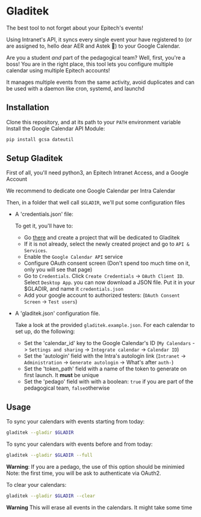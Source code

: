 # Gladitek

The best tool to not forget about your Epitech's events!

Using Intranet's API, it syncs every single event your have registered to (or are assigned to, hello dear AER and Astek :wave:) to your Google Calendar.

Are you a student *and* part of the pedagogical team? Well, first, you're a boss! You are in the right place, this tool lets you configure multiple calendar using multiple Epitech accounts!

It manages multiple events from the same activity, avoid duplicates and can be used with a daemon like cron, systemd, and launchd

## Installation

Clone this repository, and at its path to your `PATH` environment variable
Install the Google Calendar API Module:

```bash
pip install gcsa dateutil
```

## Setup Gladitek

First of all, you'll need python3, an Epitech Intranet Access, and a Google Account

We recommend to dedicate one Google Calendar per Intra Calendar

Then, in a folder that well call `$GLADIR`, we'll put some configuration files

- A 'credentials.json' file:

    To get it, you'll have to:

  - Go [there](https://console.cloud.google.com/home/dashboard) and create a project that will be dedicated to Gladitek
  - If it is not already, select the newly created project and go to `API & Services`.
  - Enable the `Google Calendar API` service
  - Configure OAuth consent screen (Don't spend too much time on it, only you will see that page)
  - Go to `Credentials`. Click `Create Credentials` -> `OAuth Client ID`. Select `Desktop App`. you can now download a JSON file. Put it in your $GLADIR, and name it `credentials.json`
  - Add your google account to authorized testers: (`OAuth Consent Screen` -> `Test users`)
  
- A 'gladitek.json' configuration file.

  Take a look at the provided `gladitek.example.json`. For each calendar to set up, do the following:

  - Set the 'calendar_id' key to the Google Calendar's ID (`My Calendars` -> `Settings and sharing` -> `Integrate calendar` -> `Calendar ID`)
  - Set the 'autologin' field with the Intra's autologin link (`Intranet` -> `Administration` -> `Generate autologin` -> What's after `auth-`)
  - Set the 'token_path' field with a name of the token to generate on first launch. It **must** be unique
  - Set the 'pedago' field with with a boolean: `true` if you are part of the pedagogical team, `false`otherwise

## Usage

To sync your calendars with events starting from today:

```bash
gladitek --gladir $GLADIR
```

To sync your calendars with events before and from today:

```bash
gladitek --gladir $GLADIR --full
```

**Warning**: If you are a pedago, the use of this option should be minimied
Note: the first time, you will be ask to authenticate via OAuth2.

To clear your calendars:

```bash
gladitek --gladir $GLADIR --clear
```

**Warning** This will erase all events in the calendars. It might take some time
